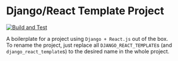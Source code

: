 # Django/React Template Project
[![Build and Test](https://github.com/emranbm/django-react-template/actions/workflows/build-and-test.yml/badge.svg)](https://github.com/emranbm/django-react-template/actions/workflows/build-and-test.yml)  

A boilerplate for a project using `Django + React.js` out of the box.  
To rename the project, just replace all `DJANGO_REACT_TEMPLATE`s (and `django_react_template`s) to the desired name in the whole project.
